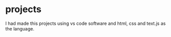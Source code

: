 # projects
I had made this projects using vs code software and html, css and text.js as the language.
